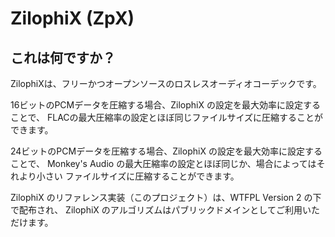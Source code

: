 # ZilophiX (ZpX)

## これは何ですか？
ZilophiXは、フリーかつオープンソースのロスレスオーディオコーデックです。

16ビットのPCMデータを圧縮する場合、ZilophiX の設定を最大効率に設定することで、
FLACの最大圧縮率の設定とほぼ同じファイルサイズに圧縮することができます。

24ビットのPCMデータを圧縮する場合、ZilophiX の設定を最大効率に設定することで、
Monkey's Audio の最大圧縮率の設定とほぼ同じか、場合によってはそれより小さい
ファイルサイズに圧縮することができます。

ZilophiX のリファレンス実装（このプロジェクト）は、WTFPL Version 2 の下で配布され、
ZilophiX のアルゴリズムはパブリックドメインとしてご利用いただけます。